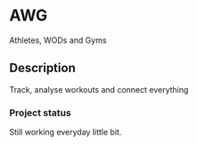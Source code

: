 # AWG

Athletes, WODs and Gyms

## Description

Track, analyse workouts and connect everything

### Project status

Still working everyday little bit.
